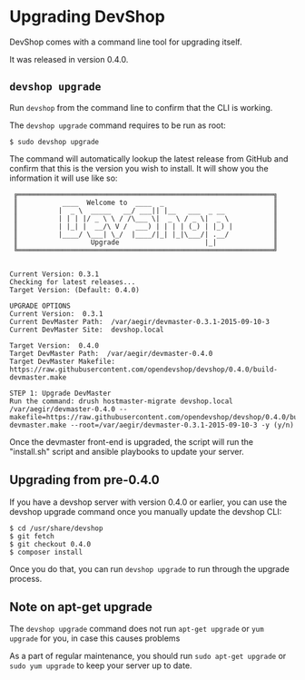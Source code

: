 Upgrading DevShop
=================

DevShop comes with a command line tool for upgrading itself.

It was released in version 0.4.0.

`devshop upgrade`
-----------------

Run `devshop` from the command line to confirm that the CLI is working.

The `devshop upgrade` command requires to be run as root:

```
$ sudo devshop upgrade
```

The command will automatically lookup the latest release from GitHub and confirm that this is the version you wish to install.  It will show you the information it will use like so:

```
 ╔═══════════════════════════════════════════════════════════════╗ 
 ║           ____  Welcome to  ____  _                           ║ 
 ║          |  _ \  _____   __/ ___|| |__   ___  _ __            ║ 
 ║          | | | |/ _ \ \ / /\___ \|  _ \ / _ \|  _ \           ║ 
 ║          | |_| |  __/\ V /  ___) | | | | (_) | |_) |          ║ 
 ║          |____/ \___| \_/  |____/|_| |_|\___/| .__/           ║ 
 ║                  Upgrade                     |_|              ║ 
 ╚═══════════════════════════════════════════════════════════════╝ 


Current Version: 0.3.1
Checking for latest releases...
Target Version: (Default: 0.4.0) 

UPGRADE OPTIONS
Current Version:  0.3.1
Current DevMaster Path:  /var/aegir/devmaster-0.3.1-2015-09-10-3
Current DevMaster Site:  devshop.local

Target Version:  0.4.0
Target DevMaster Path:  /var/aegir/devmaster-0.4.0
Target DevMaster Makefile:  https://raw.githubusercontent.com/opendevshop/devshop/0.4.0/build-devmaster.make

STEP 1: Upgrade DevMaster
Run the command: drush hostmaster-migrate devshop.local /var/aegir/devmaster-0.4.0 --makefile=https://raw.githubusercontent.com/opendevshop/devshop/0.4.0/build-devmaster.make --root=/var/aegir/devmaster-0.3.1-2015-09-10-3 -y (y/n) 

```

Once the devmaster front-end is upgraded, the script will run the "install.sh" script and ansible playbooks to update your server.

Upgrading from pre-0.4.0
------------------------

If you have a devshop server with version 0.4.0 or earlier, you can use the devshop upgrade command once you manually update the devshop CLI:

```
$ cd /usr/share/devshop
$ git fetch
$ git checkout 0.4.0
$ composer install
```

Once you do that, you can run `devshop upgrade` to run through the upgrade process.


Note on apt-get upgrade
-----------------------

The `devshop upgrade` command does not run `apt-get upgrade` or `yum upgrade` for you, in case this causes problems

As a part of regular maintenance, you should run `sudo apt-get upgrade` or `sudo yum upgrade` to keep your server up to date.